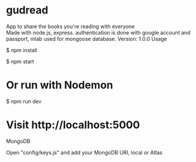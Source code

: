 # gudread
App to share the books you're reading with everyone
</br>
Made with node.js, express. authentication is done with google account and passport, mlab used for mongoose database. 
Version: 1.0.0
Usage

$ npm install

$ npm start
# Or run with Nodemon
$ npm run dev

# Visit http://localhost:5000

MongoDB

Open "config/keys.js" and add your MongoDB URI, local or Atlas
